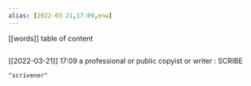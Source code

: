 ```yaml
---
alias: [2022-03-21,17:09,enw]
---
```

[[words]]
table of content
```toc
```

[[2022-03-21]] 17:09
a professional or public copyist or writer : SCRIBE
```query
"scrivener"
```
